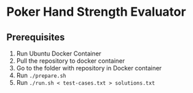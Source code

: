 # Poker Hand Strength Evaluator

## Prerequisites

1) Run Ubuntu Docker Container
2) Pull the repository to docker container
3) Go to the folder with repository in Docker container
4) Run `./prepare.sh`
5) Run `./run.sh < test-cases.txt > solutions.txt`
